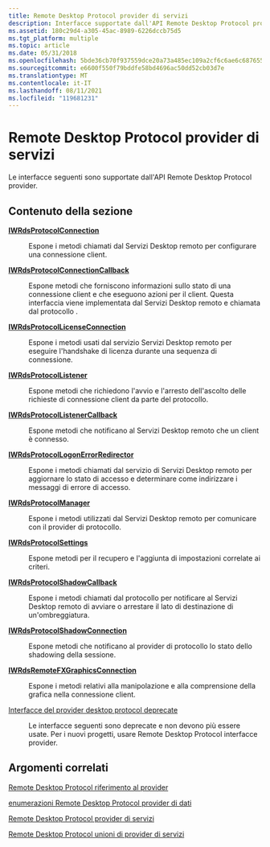 ```yaml
---
title: Remote Desktop Protocol provider di servizi
description: Interfacce supportate dall'API Remote Desktop Protocol provider.
ms.assetid: 180c29d4-a305-45ac-8989-6226dccb75d5
ms.tgt_platform: multiple
ms.topic: article
ms.date: 05/31/2018
ms.openlocfilehash: 5bde36cb70f937559dce20a73a485ec109a2cf6c6ae6c687655963c70e6ce22b
ms.sourcegitcommit: e6600f550f79bddfe58bd4696ac50dd52cb03d7e
ms.translationtype: MT
ms.contentlocale: it-IT
ms.lasthandoff: 08/11/2021
ms.locfileid: "119681231"
---
```

# <a name="remote-desktop-protocol-provider-interfaces"></a>Remote Desktop Protocol provider di servizi

Le interfacce seguenti sono supportate dall'API Remote Desktop Protocol provider.

## <a name="in-this-section"></a>Contenuto della sezione

<dl> <dt>

[**IWRdsProtocolConnection**](/windows/desktop/api/wtsprotocol/nn-wtsprotocol-iwrdsprotocolconnection)
</dt> <dd>

Espone i metodi chiamati dal Servizi Desktop remoto per configurare una connessione client.

</dd> <dt>

[**IWRdsProtocolConnectionCallback**](/windows/desktop/api/wtsprotocol/nn-wtsprotocol-iwrdsprotocolconnectioncallback)
</dt> <dd>

Espone metodi che forniscono informazioni sullo stato di una connessione client e che eseguono azioni per il client. Questa interfaccia viene implementata dal Servizi Desktop remoto e chiamata dal protocollo .

</dd> <dt>

[**IWRdsProtocolLicenseConnection**](/windows/desktop/api/wtsprotocol/nn-wtsprotocol-iwrdsprotocollicenseconnection)
</dt> <dd>

Espone i metodi usati dal servizio Servizi Desktop remoto per eseguire l'handshake di licenza durante una sequenza di connessione.

</dd> <dt>

[**IWRdsProtocolListener**](/windows/desktop/api/wtsprotocol/nn-wtsprotocol-iwrdsprotocollistener)
</dt> <dd>

Espone metodi che richiedono l'avvio e l'arresto dell'ascolto delle richieste di connessione client da parte del protocollo.

</dd> <dt>

[**IWRdsProtocolListenerCallback**](/windows/desktop/api/wtsprotocol/nn-wtsprotocol-iwrdsprotocollistenercallback)
</dt> <dd>

Espone metodi che notificano al Servizi Desktop remoto che un client è connesso.

</dd> <dt>

[**IWRdsProtocolLogonErrorRedirector**](/windows/desktop/api/wtsprotocol/nn-wtsprotocol-iwrdsprotocollogonerrorredirector)
</dt> <dd>

Espone i metodi chiamati dal servizio di Servizi Desktop remoto per aggiornare lo stato di accesso e determinare come indirizzare i messaggi di errore di accesso.

</dd> <dt>

[**IWRdsProtocolManager**](/windows/desktop/api/wtsprotocol/nn-wtsprotocol-iwrdsprotocolmanager)
</dt> <dd>

Espone i metodi utilizzati dal Servizi Desktop remoto per comunicare con il provider di protocollo.

</dd> <dt>

[**IWRdsProtocolSettings**](/windows/desktop/api/wtsprotocol/nn-wtsprotocol-iwrdsprotocolsettings)
</dt> <dd>

Espone metodi per il recupero e l'aggiunta di impostazioni correlate ai criteri.

</dd> <dt>

[**IWRdsProtocolShadowCallback**](/windows/desktop/api/wtsprotocol/nn-wtsprotocol-iwrdsprotocolshadowcallback)
</dt> <dd>

Espone i metodi chiamati dal protocollo per notificare al Servizi Desktop remoto di avviare o arrestare il lato di destinazione di un'ombreggiatura.

</dd> <dt>

[**IWRdsProtocolShadowConnection**](/windows/desktop/api/wtsprotocol/nn-wtsprotocol-iwrdsprotocolshadowconnection)
</dt> <dd>

Espone metodi che notificano al provider di protocollo lo stato dello shadowing della sessione.

</dd> <dt>

[**IWRdsRemoteFXGraphicsConnection**](/windows/desktop/api/wtsprotocol/nn-wtsprotocol-iwrdsremotefxgraphicsconnection)
</dt> <dd>

Espone i metodi relativi alla manipolazione e alla comprensione della grafica nella connessione client.

</dd> <dt>

[Interfacce del provider desktop protocol deprecate](deprecated-desktop-protocol-provider-interfaces.md)
</dt> <dd>

Le interfacce seguenti sono deprecate e non devono più essere usate. Per i nuovi progetti, usare Remote Desktop Protocol interfacce provider.

</dd> </dl>

## <a name="related-topics"></a>Argomenti correlati

<dl> <dt>

[Remote Desktop Protocol riferimento al provider](custom-remote-protocol-reference.md)
</dt> <dt>

[enumerazioni Remote Desktop Protocol provider di dati](custom-remote-protocol-enumerations.md)
</dt> <dt>

[Remote Desktop Protocol provider di servizi](custom-remote-protocol-structures.md)
</dt> <dt>

[Remote Desktop Protocol unioni di provider di servizi](custom-remote-protocol-unions.md)
</dt> </dl>

 

 




